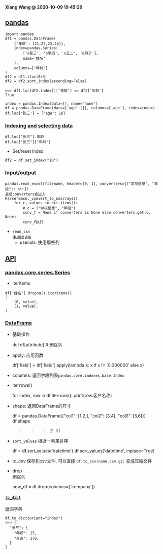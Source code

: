 **Xiang Wang @ 2020-10-09 19:45:29**


## [pandas](https://pandas.pydata.org/docs/user_guide/index.html)
```
import pandas
df1 = pandas.DataFrame(
    {'年龄': [21,22,23,24]},
    index=pandas.Series(
        ['a张三', 'b李四', 'c王二', 'd麻子'],
        name='姓名'
    ),
    columns=["年龄"]
)
df2 = df1.iloc[0:3]
df2 = df2.sort_index(ascending=False)

>>> df1.loc[df2.index]]['年龄'] == df2['年龄']
True

index = pandas.Index(data=[], name='name')
df = pandas.DataFrame(data={'age':[]}, columns=['age'], index=index)
df.loc['张三'] = {'age': 18}
```

### [Indexing and selecting data](https://pandas.pydata.org/pandas-docs/stable/user_guide/indexing.html)
```
df.loc["张三"].年龄
df.loc["张三"]["年龄"]
```
* Set/reset Index
```
df2 = df.set_index("ID")
```

### Input/output
```
pandas.read_excel(filename, header=[0, 1], converters={("学校信息", "年级"): str})
最后converters会进入
ParserBase._convert_to_ndarrays()
    for c, values in dct.items():
        # c = ("学校信息", "年级")
        conv_f = None if converters is None else converters.get(c, None)
        conv_f执行
```

* `read_csv`  
[guide](https://pandas.pydata.org/docs/user_guide/io.html#csv-text-files)
[api](https://pandas.pydata.org/docs/reference/api/pandas.read_csv.html)
    * usecols: 使用那些列


## [API](https://pandas.pydata.org/docs/reference/index.html)
### [pandas.core.series.Series](https://pandas.pydata.org/pandas-docs/stable/reference/series.html)
* iteritems
```
df['姓名'].dropna().iteritems()
[
    (0, value),
    (1, value),
]
```

### [DataFrame](https://pandas.pydata.org/pandas-docs/stable/reference/frame.html)
* 基础操作


    del df[attribute]  # 删除列

* apply: 应用函数


    df['field'] = df['field'].apply(lambda x: x if x != '0.000000' else x)


* columns: 返回字段列表`pandas.core.indexes.base.Index`
* iterrows()


    for index, row in df.iterrows():
        print(row.客户名称)

* shape:
返回DataFrame的尺寸


    df = pandas.DataFrame({"col1": [1,2,], "col2": [3,4], "col3": [5,6]})
    df.shape
    >>> (2, 3)

* `sort_values` 根据一列来排序


    df = df.sort_values('datetime')
    df.sort_values('datetime', inplace=True)


* to_csv
保存到csv文件, 可以直接 `df.to_csv(name.csv.gz)` 变成压缩文件


* drop  
删除列


    new_df = df.drop(columns=['company'])


#### [`to_dict`][to_dict]
返回字典

    df.to_dict(orient="index")
    >>> {
      "张三": {
        "年龄": 25,
        "身高": 170,
      }
    }



[to_dict]: https://pandas.pydata.org/pandas-docs/stable/reference/api/pandas.DataFrame.to_dict.html
